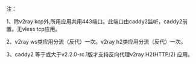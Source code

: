 注：

1、除v2ray kcp外,所用应用共用443端口。此端口由caddy2监听，caddy2前置。无vless tcp应用。

2、v2ray ws类应用分流（反代）一次。v2ray h2类应用分流（反代）一次。

3、caddy2 等于或大于v2.2.0-rc.1版才支持反向代理v2ray H2(HTTP/2) 应用。
